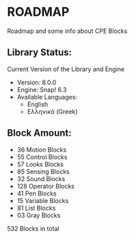 # ROADMAP

Roadmap and some info about CPE Blocks

## Library Status:
Current Version of the Library and Engine
- Version: 8.0.0
- Engine: Snap! 6.3
- Available Languages:
  - English
  - Ελληνικά (Greek)

## Block Amount:
- 36 Motion Blocks
- 55 Control Blocks
- 57 Looks Blocks
- 85 Sensing Blocks
- 32 Sound Blocks
- 128 Operator Blocks
- 41 Pen Blocks
- 15 Variable Blocks
- 81 List Blocks
- 03 Gray Blocks

532 Blocks in total
